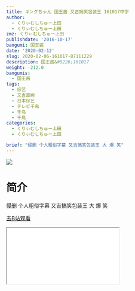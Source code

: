 ```yaml
---
title: キングちゃん 国王酱 又吉搞笑包装王 161017中字
author:
  - くりぃむしちゅー上田
  - くりぃむしちゅー上田
zmz: くりぃむしちゅー上田
publishdate: '2016-10-17'
bangumi: 国王酱
date: '2020-02-12'
slug: 2020-02-06-161017-87111229
description: 国王酱&#8226;161017
weight: -212.0
bangumis:
  - 国王酱
tags:
  - 综艺
  - 又吉直树
  - 日本综艺
  - テレビ千鳥
  - 千鸟
  - 千鳥
categories:
  - くりぃむしちゅー上田
  - くりぃむしちゅー上田

brief: "侵删 个人粗俗字幕 又吉搞笑包装王 大 爆 笑"
---
```

![](https://raw.githubusercontent.com/tcgriffith/owaraisite/master/static/tmpimg/1f70587e6556144bb7b3d19a9443f7ab0c9f1d83.jpg.480.jpg)
# 简介  
侵删 个人粗俗字幕
又吉搞笑包装王  大 爆 笑  

[去B站观看](https://www.bilibili.com/video/av87111229/)
<div class ="resp-container"><iframe class="testiframe" src="//player.bilibili.com/player.html?aid=87111229"", scrolling="no", allowfullscreen="true" > </iframe></div> 

